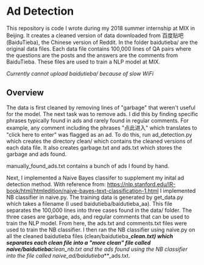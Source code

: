 # Ad Detection
This repository is code I wrote during my 2018 summer internship at MIX in 
Beijing. It creates a cleaned version of data downloaded from 百度贴吧 
(BaiduTieba), the Chinese version of Reddit. In the folder baidutieba/ are the
original data files. Each data file contains 100,000 lines of QA pairs where the
questions are the posts and the answers are the comments from BaiduTieba. These
files are used to train a NLP model at MIX.

_Currently cannot upload baidutieba/ because of slow WiFi_

## Overview
The data is first cleaned by removing lines of "garbage" that weren't useful for
the model. The next task was to remove ads. I did this by finding specific
phrases typically found in ads and rarely found in regular comments. For
example, any comment including the phrases "点此进入" which translates to "click
here to enter" was flagged as an ad. To do this, run ad_detection.py
which creates the directory clean/ which contains the cleaned versions of each
data file. It also creates garbage.txt and ads.txt which stores the garbage and
ads found.

manually_found_ads.txt contains a bunch of ads I found by hand.

Next, I implemented a Naive Bayes classifer to supplement my inital ad detection
method. With reference from:
https://nlp.stanford.edu/IR-book/html/htmledition/naive-bayes-text-classification-1.html
I implemented NB classifier in naive.py. The training data is generated by 
get_data.py which takes a filename (I used baidutieba/baidutieba_aa). This file
separates the 100,000 lines into three cases found in the data/ folder. The
three cases are garbage, ads, and regular comments that can be used to train
the NLP model. From here, the ads.txt and comments.txt files were used to train
the NB classifier. I then ran the NB classifier using naive.py on all the cleaned
baidutieba files (clean/baidutieba_**_clean.txt) which separates each clean file
into a "more clean" file called naive/baidutieba_**_clean_nb.txt and the ads
found using the NB classifier into the file called 
naive_ad/baidutieba_**_ads.txt.
